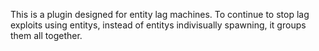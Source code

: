 This is a plugin designed for entity lag machines. To continue to stop lag exploits using entitys,
instead of entitys indivisually spawning, it groups them all together.
